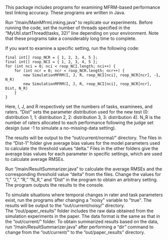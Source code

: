 This package includes programs for examining MFRM-based performance test linking accuracy. These programs are written in Java.

Run “/main/MainMfrmLinking.java” to replicate our experiments. Before running the code, set the number of threads specified in the “MyUtil.startThread(tasks, 32)” line depending on your environment. Note that these programs take a considerably long time to complete.

If you want to examine a specific setting, run the following code:
```Java:
final int[] roop_NCR = { 1, 2, 3, 4, 5 };
final int[] roop_NCI = { 1, 2, 3, 4, 5 };
for (int nci = 0; nci < roop_NCI.length; nci++) {
	for (int ncr = 0; ncr < roop_NCR.length; ncr++) {
		new SimulationMFRM(I, J, R, roop_NCI[nci], roop_NCR[ncr], -1, N_R)
		new SimulationMFRM(I, J, R, roop_NCI[nci], roop_NCR[ncr], Dist, N_R)
	}
}
```

Here, I, J, and R respectively set the numbers of tasks, examinees, and raters. “Dist” sets the parameter distribution used for the new test (0: distribution 1, 1: distribution 2, 2: distribution 3, 3: distribution 4). N_R is the number of raters allocated to each performance following the judge set design (use -1 to simulate a no-missing-data setting).

The results will be output to the “out/current/normal/” directory. The files in the “Dist-1” folder give average bias values for the model parameters used to calculate the threshold values “delta.” Files in the other folders give the average bias values for each parameter in specific settings, which are used to calculate average RMSEs. 

Run “/main/ResultSummarizer.java” to calculate the average RMSEs and the corresponding threshold value “delta” from the files. Change the values for “I,” “J,” “R,” “N_R,” and “Dist” in the program to obtain an arbitrary setting. The program outputs the results to the console.

To simulate situations where temporal changes in rater and task parameters exist, run the programs after changing a "noisy" variable to "true". The results will be output to the “out/current/noisy/” directory.  
The “/out/paper_results” folder includes the raw data obtained from the simulation experiments in the paper. The data format is the same as that in the “out/current/” folder. To obtain summarized results based on the data, run “/main/ResultSummarizer.java” after performing a “dir” command to change from the “out/current/” to the “out/paper_results” directory.
